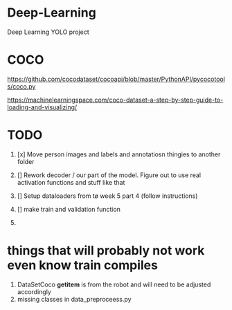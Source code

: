 # Deep-Learning

Deep Learning YOLO project

# COCO

https://github.com/cocodataset/cocoapi/blob/master/PythonAPI/pycocotools/coco.py

https://machinelearningspace.com/coco-dataset-a-step-by-step-guide-to-loading-and-visualizing/

# TODO

1. [x] Move person images and labels and annotatiosn thingies to another folder
2. [] Rework decoder / our part of the model. Figure out to use real activation functions and stuff like that
3. [] Setup dataloaders from tø week 5 part 4 (follow instructions)
4. [] make train and validation function

5.

# things that will probably not work even know train compiles

1. DataSetCoco **getitem** is from the robot and will need to be adjusted accordingly
2. missing classes in data_preproceess.py
